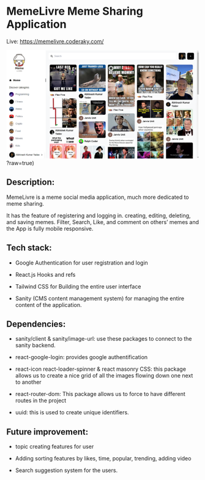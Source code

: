 # MemeLivre Meme Sharing Application
Live: https://memelivre.coderaky.com/

![Memelivre](https://github.com/ralphcoder/pessonal/blob/master/photoes/Screenshot%20(444).png)?raw=true)


## Description:

MemeLivre is a meme social media application, much more dedicated to meme sharing.

It has the feature of registering and logging in. creating, editing, deleting, and saving memes. Filter, Search, Like, and comment on others’ memes and the App is fully mobile responsive.

## Tech stack:

- Google Authentication for user registration and login

- React.js Hooks and refs 

- Tailwind CSS for Building the entire user interface

- Sanity (CMS content management system) for managing the entire content of the application.

## Dependencies:

- sanity/client & sanity/image-url: use these packages to connect to the sanity backend.

- react-google-login: provides google authentification

- react-icon react-loader-spinner & react masonry CSS: this package allows us to create a nice grid of all the images flowing down one next to another 

- react-router-dom: This package allows us to force to have different routes in the project

- uuid: this is used to create unique identifiers.

## Future improvement:

- topic creating features for user

- Adding sorting features by likes, time, popular, trending, adding video

- Search suggestion system for the users.
